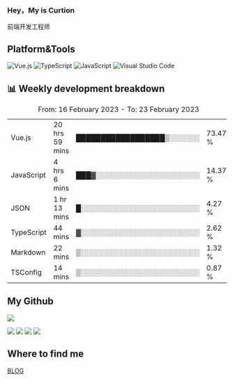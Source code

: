 ### Hey，My is Curtion
前端开发工程师
## Platform&Tools

![Vue.js](https://img.shields.io/badge/-Vue.js-4FC08D?style=flat-square&logo=Vue.js&logoColor=white)
![TypeScript](https://img.shields.io/badge/-TypeScript-007ACC?style=flat-square&logo=typescript&logoColor=white)
![JavaScript](https://img.shields.io/badge/-JavaScript-F7DF1E?style=flat-square&logo=javascript&logoColor=black)
![Visual Studio Code](https://img.shields.io/badge/-VSCode-007ACC?style=flat-square&logo=Visual-Studio-Code&logoColor=white)

## 📊 Weekly development breakdown

<!--START_SECTION:waka-->

<table><caption>From: 16 February 2023 - To: 23 February 2023</caption><tr><td>Vue.js</td><td>20 hrs 59 mins</td><td>██████████████████▒░░░░░░</td><td>73.47 %</td></tr><tr><td>JavaScript</td><td>4 hrs 6 mins</td><td>███▓░░░░░░░░░░░░░░░░░░░░░</td><td>14.37 %</td></tr><tr><td>JSON</td><td>1 hr 13 mins</td><td>█░░░░░░░░░░░░░░░░░░░░░░░░</td><td>4.27 %</td></tr><tr><td>TypeScript</td><td>44 mins</td><td>▓░░░░░░░░░░░░░░░░░░░░░░░░</td><td>2.62 %</td></tr><tr><td>Markdown</td><td>22 mins</td><td>▒░░░░░░░░░░░░░░░░░░░░░░░░</td><td>1.32 %</td></tr><tr><td>TSConfig</td><td>14 mins</td><td>▒░░░░░░░░░░░░░░░░░░░░░░░░</td><td>0.87 %</td></tr></table>

<!--END_SECTION:waka-->

## My Github

![](http://github-profile-summary-cards.vercel.app/api/cards/profile-details?username=curtion&theme=nord_bright)

![](http://github-profile-summary-cards.vercel.app/api/cards/stats?username=curtion&theme=nord_bright)
![](http://github-profile-summary-cards.vercel.app/api/cards/productive-time?username=curtion&theme=nord_bright&utcOffset=8)
![](http://github-profile-summary-cards.vercel.app/api/cards/repos-per-language?username=curtion&theme=nord_bright)
![](http://github-profile-summary-cards.vercel.app/api/cards/most-commit-language?username=curtion&theme=nord_bright)

## Where to find me

[BLOG](https://blog.3gxk.net)

